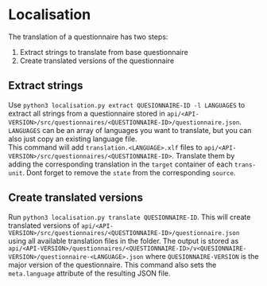 # Localisation

The translation of a questionnaire has two steps:
1. Extract strings to translate from base questionnaire
2. Create translated versions of the questionnaire

## Extract strings
Use `python3 localisation.py extract QUESIONNAIRE-ID -l LANGUAGES` to extract all strings from a questionnaire stored in `api/<API-VERSION>/src/questionnaires/<QUESTIONNAIRE-ID>/questionnaire.json`. `LANGUAGES` can be an array of languages you want to translate, but you can also just copy an existing language file. \
This command will add `translation.<LANGUAGE>.xlf` files to `api/<API-VERSION>/src/questionnaires/<QUESTIONNAIRE-ID>`. Translate them by adding the corresponding translation in the `target` container of each `trans-unit`. Dont forget to remove the `state` from the corresponding `source`.

## Create translated versions
Run `python3 localisation.py translate QUESIONNAIRE-ID`. This will create translated versions of `api/<API-VERSION>/src/questionnaires/<QUESTIONNAIRE-ID>/questionnaire.json` using all available translation files in the folder. The output is stored as `api/<API-VERSION>/questionnaires/<QUESTIONNAIRE-ID>/v<QUESIONNAIRE-VERSION>/questionnaire-<LANGUAGE>.json` where `QUESIONNAIRE-VERSION` is the major version of the questionnaire. This command also sets the `meta.language` attribute of the resulting JSON file.